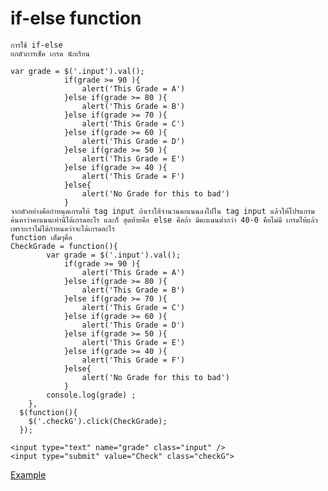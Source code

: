 # if-else function
	การใช้ if-else 
	ยกตัวการเช็ค เกรด นักเรียน

	var grade = $('.input').val();
                if(grade >= 90 ){
                    alert('This Grade = A')
                }else if(grade >= 80 ){
                    alert('This Grade = B')
                }else if(grade >= 70 ){
                    alert('This Grade = C')
                }else if(grade >= 60 ){
                    alert('This Grade = D')
                }else if(grade >= 50 ){
                    alert('This Grade = E')
                }else if(grade >= 40 ){
                    alert('This Grade = F')
                }else{
                    alert('No Grade for this to bad')
                }
	จากตัวอย่างคือกำหนดเกรดให้ tag input ถ้าเราใส้จำนวนคะแนนลงไปใน tag input แล้วให้โปรแกรมค้นหาว่าคะแนนเท่านี้ได้เกรดอะไร และก็ สุดท้ายคือ else คือถ้า มีคะแนนต่ำกว่า 40-0 คือไม่มี เกรดไห้แล้วเพราะเราไม่ได้กำหนดว่าจะได้เกรดอะไร
	function เต็มๆคือ 
	CheckGrade = function(){
            var grade = $('.input').val();
                if(grade >= 90 ){
                    alert('This Grade = A')
                }else if(grade >= 80 ){
                    alert('This Grade = B')
                }else if(grade >= 70 ){
                    alert('This Grade = C')
                }else if(grade >= 60 ){
                    alert('This Grade = D')
                }else if(grade >= 50 ){
                    alert('This Grade = E')
                }else if(grade >= 40 ){
                    alert('This Grade = F')
                }else{
                    alert('No Grade for this to bad')
                }
            console.log(grade) ;
        },
      $(function(){
        $('.checkG').click(CheckGrade);
      });

	<input type="text" name="grade" class="input" />
    <input type="submit" value="Check" class="checkG">

[Example](../examples/if-else.html)